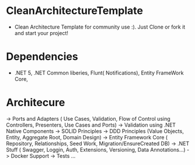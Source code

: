 # CleanArchitectureTemplate
  - Clean Architecture Template for community use :). Just Clone or fork it and start your project!
# Dependencies
  - .NET 5, .NET Common liberies, Flunt( Notifications), Entity FrameWork Core, 
# Architecure
  -> Ports and Adapters ( Use Cases, Validation, Flow of Control using Controllers, Presenters, Use Cases and Ports)
  -> Validation using .NET Native Components
  -> SOLID Principles
  -> DDD Principles (Value Objects, Entity, Aggregate Root, Domain Design)
  -> Entity Framework Core ( Repository, Relationships, Seed Work, Migration/EnsureCreated DB)
  -> .NET Stuff ( Swagger, Loggin, Auth, Extensions, Versioning, Data Annotations...)
  -> Docker Support
  -> Tests
  ...
